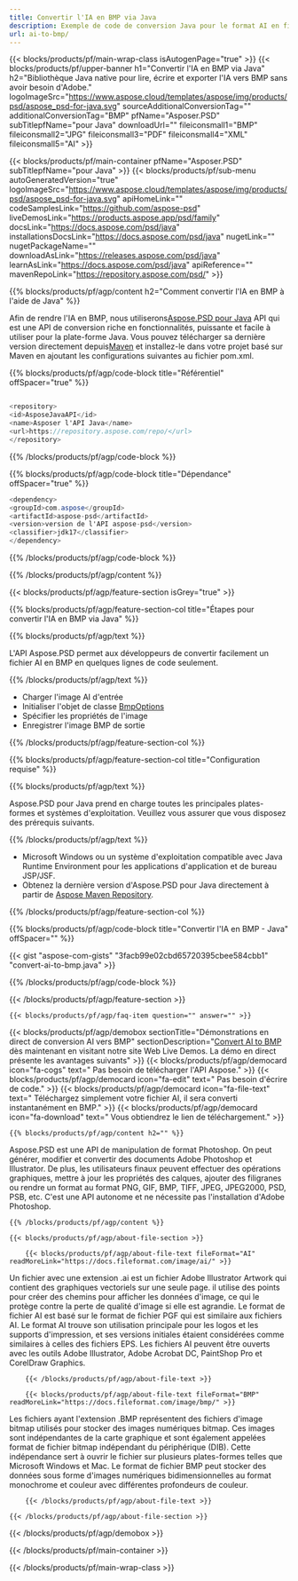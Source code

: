 ```yaml
---
title: Convertir l'IA en BMP via Java
description: Exemple de code de conversion Java pour le format AI en fichier BMP. Utilisez cet exemple de code pour convertir AI en BMP dans n'importe quelle application Java Web ou de bureau.
url: ai-to-bmp/
---
```


{{< blocks/products/pf/main-wrap-class isAutogenPage="true" >}}
{{< blocks/products/pf/upper-banner h1="Convertir l'IA en BMP via Java" h2="Bibliothèque Java native pour lire, écrire et exporter l'IA vers BMP sans avoir besoin d'Adobe." logoImageSrc="https://www.aspose.cloud/templates/aspose/img/products/psd/aspose_psd-for-java.svg" sourceAdditionalConversionTag="" additionalConversionTag="BMP" pfName="Asposer.PSD" subTitlepfName="pour Java" downloadUrl="" fileiconsmall1="BMP" fileiconsmall2="JPG" fileiconsmall3="PDF" fileiconsmall4="XML" fileiconsmall5="AI" >}}

{{< blocks/products/pf/main-container pfName="Asposer.PSD" subTitlepfName="pour Java" >}}
{{< blocks/products/pf/sub-menu autoGeneratedVersion="true" logoImageSrc="https://www.aspose.cloud/templates/aspose/img/products/psd/aspose_psd-for-java.svg" apiHomeLink="" codeSamplesLink="https://github.com/aspose-psd" liveDemosLink="https://products.aspose.app/psd/family" docsLink="https://docs.aspose.com/psd/java" installationsDocsLink="https://docs.aspose.com/psd/java" nugetLink="" nugetPackageName="" downloadAsLink="https://releases.aspose.com/psd/java" learnAsLink="https://docs.aspose.com/psd/java" apiReference="" mavenRepoLink="https://repository.aspose.com/psd/" >}}

{{% blocks/products/pf/agp/content h2="Comment convertir l'IA en BMP à l'aide de Java" %}}

Afin de rendre l'IA en BMP, nous utiliserons<a href="/psd/{{< lang-code >}}java">Aspose.PSD pour Java</a> API qui est une API de conversion riche en fonctionnalités, puissante et facile à utiliser pour la plate-forme Java. Vous pouvez télécharger sa dernière version directement depuis<a href="https://repository.aspose.com/psd/">Maven</a> et installez-le dans votre projet basé sur Maven en ajoutant les configurations suivantes au fichier pom.xml.

{{% blocks/products/pf/agp/code-block title="Référentiel" offSpacer="true" %}}

```cs

<repository>
<id>AsposeJavaAPI</id>
<name>Asposer l'API Java</name>
<url>https://repository.aspose.com/repo/</url>
</repository>

```

{{% /blocks/products/pf/agp/code-block %}}

{{% blocks/products/pf/agp/code-block title="Dépendance" offSpacer="true" %}}

```cs
<dependency>
<groupId>com.aspose</groupId>
<artifactId>aspose-psd</artifactId>
<version>version de l'API aspose-psd</version>
<classifier>jdk17</classifier>
</dependency>

```

{{% /blocks/products/pf/agp/code-block %}}

{{% /blocks/products/pf/agp/content %}}

{{< blocks/products/pf/agp/feature-section isGrey="true" >}}

{{% blocks/products/pf/agp/feature-section-col title="Étapes pour convertir l'IA en BMP via Java" %}}

{{% blocks/products/pf/agp/text %}}

 L'API Aspose.PSD permet aux développeurs de convertir facilement un fichier AI en BMP en quelques lignes de code seulement.

{{% /blocks/products/pf/agp/text %}}

- Charger l'image AI d'entrée
- Initialiser l'objet de classe [BmpOptions](https://apireference.aspose.com/psd/java/com.aspose.psd.imageoptions/bmpOptions)
- Spécifier les propriétés de l'image
- Enregistrer l'image BMP de sortie

{{% /blocks/products/pf/agp/feature-section-col %}}

{{% blocks/products/pf/agp/feature-section-col title="Configuration requise" %}}

{{% blocks/products/pf/agp/text %}}

 Aspose.PSD pour Java prend en charge toutes les principales plates-formes et systèmes d'exploitation. Veuillez vous assurer que vous disposez des prérequis suivants.

{{% /blocks/products/pf/agp/text %}}

- Microsoft Windows ou un système d'exploitation compatible avec Java Runtime Environment pour les applications d'application et de bureau JSP/JSF.
- Obtenez la dernière version d'Aspose.PSD pour Java directement à partir de
 [Aspose Maven Repository](https://repository.aspose.com/psd/).

{{% /blocks/products/pf/agp/feature-section-col %}}

{{% blocks/products/pf/agp/code-block title="Convertir l'IA en BMP - Java" offSpacer="" %}}

{{< gist "aspose-com-gists" "3facb99e02cbd65720395cbee584cbb1" "convert-ai-to-bmp.java" >}}

{{% /blocks/products/pf/agp/code-block %}}

{{< /blocks/products/pf/agp/feature-section >}}

    {{< blocks/products/pf/agp/faq-item question="" answer="" >}}
 

<!-- aboutfile Starts -->

{{< blocks/products/pf/agp/demobox sectionTitle="Démonstrations en direct de conversion AI vers BMP" sectionDescription="[Convert AI to BMP](https://products.aspose.app/psd/conversion/ai-to-bmp) dès maintenant en visitant notre site Web Live Demos. La démo en direct présente les avantages suivants" >}}
        {{< blocks/products/pf/agp/democard icon="fa-cogs" text=" Pas besoin de télécharger l'API Aspose." >}}
        {{< blocks/products/pf/agp/democard icon="fa-edit" text=" Pas besoin d'écrire de code." >}}
        {{< blocks/products/pf/agp/democard icon="fa-file-text" text=" Téléchargez simplement votre fichier AI, il sera converti instantanément en BMP." >}}
        {{< blocks/products/pf/agp/democard icon="fa-download" text=" Vous obtiendrez le lien de téléchargement." >}}

    {{% blocks/products/pf/agp/content h2="" %}}

Aspose.PSD est une API de manipulation de format Photoshop. On peut générer, modifier et convertir des documents Adobe Photoshop et Illustrator. De plus, les utilisateurs finaux peuvent effectuer des opérations graphiques, mettre à jour les propriétés des calques, ajouter des filigranes ou rendre un format au format PNG, GIF, BMP, TIFF, JPEG, JPEG2000, PSD, PSB, etc. C'est une API autonome et ne nécessite pas l'installation d'Adobe Photoshop.  



    {{% /blocks/products/pf/agp/content %}}

    {{< blocks/products/pf/agp/about-file-section >}}

        {{< blocks/products/pf/agp/about-file-text fileFormat="AI" readMoreLink="https://docs.fileformat.com/image/ai/" >}}
Un fichier avec une extension .ai est un fichier Adobe Illustrator Artwork qui contient des graphiques vectoriels sur une seule page. il utilise des points pour créer des chemins pour afficher les données d'image, ce qui le protège contre la perte de qualité d'image si elle est agrandie. Le format de fichier AI est basé sur le format de fichier PGF qui est similaire aux fichiers AI. Le format AI trouve son utilisation principale pour les logos et les supports d'impression, et ses versions initiales étaient considérées comme similaires à celles des fichiers EPS. Les fichiers AI peuvent être ouverts avec les outils Adobe Illustrator, Adobe Acrobat DC, PaintShop Pro et CorelDraw Graphics.

        {{< /blocks/products/pf/agp/about-file-text >}}

        {{< blocks/products/pf/agp/about-file-text fileFormat="BMP" readMoreLink="https://docs.fileformat.com/image/bmp/" >}}
Les fichiers ayant l'extension .BMP représentent des fichiers d'image bitmap utilisés pour stocker des images numériques bitmap. Ces images sont indépendantes de la carte graphique et sont également appelées format de fichier bitmap indépendant du périphérique (DIB). Cette indépendance sert à ouvrir le fichier sur plusieurs plates-formes telles que Microsoft Windows et Mac. Le format de fichier BMP peut stocker des données sous forme d'images numériques bidimensionnelles au format monochrome et couleur avec différentes profondeurs de couleur.

        {{< /blocks/products/pf/agp/about-file-text >}}

    {{< /blocks/products/pf/agp/about-file-section >}}

{{< /blocks/products/pf/agp/demobox >}}

<!-- aboutfile Ends -->



{{< /blocks/products/pf/main-container >}}
    
{{< /blocks/products/pf/main-wrap-class >}}
